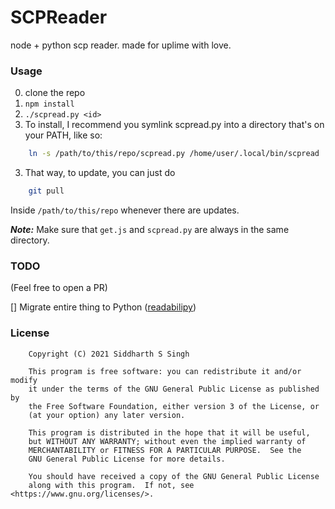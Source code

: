 # SCPReader
node + python scp reader. made for uplime with love.

### Usage
0) clone the repo
1) `npm install`
2) `./scpread.py <id>`
3) To install, I recommend you symlink scpread.py into a directory that's on your PATH, like so:
```sh
    ln -s /path/to/this/repo/scpread.py /home/user/.local/bin/scpread
```
3) That way, to update, you can just do
```sh
    git pull
```
Inside `/path/to/this/repo` whenever there are updates.

_**Note:**_ Make sure that `get.js` and `scpread.py` are always in the same directory.

### TODO
(Feel free to open a PR)

[] Migrate entire thing to Python ([readabilipy](https://pypi.org/project/readabilipy/))

### License

```
    Copyright (C) 2021 Siddharth S Singh

    This program is free software: you can redistribute it and/or modify
    it under the terms of the GNU General Public License as published by
    the Free Software Foundation, either version 3 of the License, or
    (at your option) any later version.
    
    This program is distributed in the hope that it will be useful,
    but WITHOUT ANY WARRANTY; without even the implied warranty of
    MERCHANTABILITY or FITNESS FOR A PARTICULAR PURPOSE.  See the
    GNU General Public License for more details.

    You should have received a copy of the GNU General Public License
    along with this program.  If not, see <https://www.gnu.org/licenses/>.
```